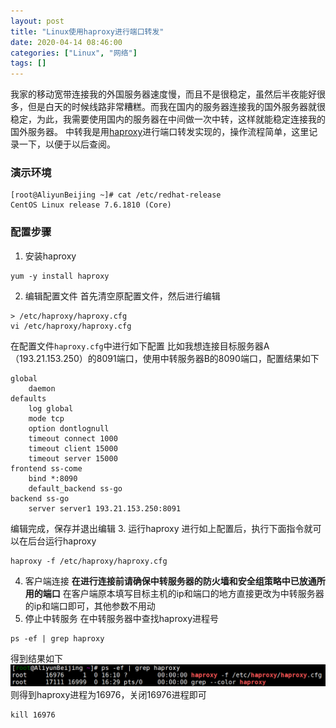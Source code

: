 ```yaml
---
layout: post
title: "Linux使用haproxy进行端口转发"
date: 2020-04-14 08:46:00
categories: ["Linux", "网络"]
tags: []
---
```

我家的移动宽带连接我的外国服务器速度慢，而且不是很稳定，虽然后半夜能好很多，但是白天的时候线路非常糟糕。而我在国内的服务器连接我的国外服务器就很稳定，为此，我需要使用国内的服务器在中间做一次中转，这样就能稳定连接我的国外服务器。<!--more-->
中转我是用<a href="http://www.haproxy.org/">haproxy</a>进行端口转发实现的，操作流程简单，这里记录一下，以便于以后查阅。
### 演示环境
```shell
[root@AliyunBeijing ~]# cat /etc/redhat-release
CentOS Linux release 7.6.1810 (Core)
```
### 配置步骤
1. 安装haproxy
```shell
yum -y install haproxy
```
2. 编辑配置文件
首先清空原配置文件，然后进行编辑
```shell
> /etc/haproxy/haproxy.cfg
vi /etc/haproxy/haproxy.cfg
```
在配置文件`haproxy.cfg`中进行如下配置
比如我想连接目标服务器A（193.21.153.250）的8091端口，使用中转服务器B的8090端口，配置结果如下
```
global
    daemon
defaults
    log global
    mode tcp 
    option dontlognull
    timeout connect 1000
    timeout client 15000
    timeout server 15000
frontend ss-come
    bind *:8090
    default_backend ss-go
backend ss-go
    server server1 193.21.153.250:8091
```
编辑完成，保存并退出编辑
3. 运行haproxy
进行如上配置后，执行下面指令就可以在后台运行haproxy
```shell
haproxy -f /etc/haproxy/haproxy.cfg
```
4. 客户端连接
**在进行连接前请确保中转服务器的防火墙和安全组策略中已放通所用的端口**
在客户端原本填写目标主机的ip和端口的地方直接更改为中转服务器的ip和端口即可，其他参数不用动
5. 停止中转服务
在中转服务器中查找haproxy进程号
```shell
ps -ef | grep haproxy
```
得到结果如下
[![haproxy进程](/img/002a/002a-1.png "haproxy进程")](/img/002a/002a-1.png "haproxy进程")
则得到haproxy进程为16976，关闭16976进程即可
```shell
kill 16976
```